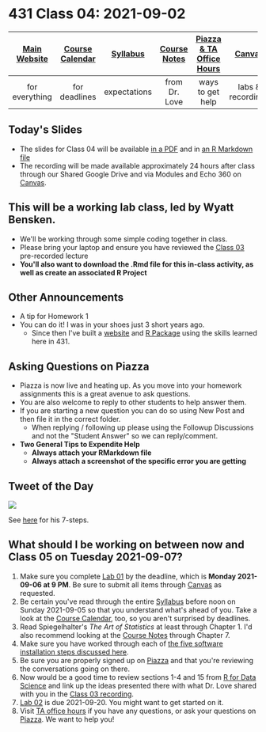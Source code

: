# 431 Class 04: 2021-09-02

[Main Website](https://thomaselove.github.io/431/) | [Course Calendar](https://thomaselove.github.io/431/calendar.html) | [Syllabus](https://thomaselove.github.io/431-2021-syllabus/) | [Course Notes](https://thomaselove.github.io/431-notes/) | [Piazza & TA Office Hours](https://thomaselove.github.io/431/contact.html) | [Canvas](https://canvas.case.edu) | [Data and Code](https://github.com/THOMASELOVE/431-data)
:-----------: | :--------------: | :----------: | :---------: | :-------------: | :-----------: | :------------:
for everything | for deadlines | expectations | from Dr. Love | ways to get help | labs & recordings | for downloads

## Today's Slides

- The slides for Class 04 will be available [in a PDF](https://github.com/THOMASELOVE/431-2021/blob/main/classes/class04/431_class-04-slides_2021.pdf) and in [an R Markdown file](https://github.com/THOMASELOVE/431-2021/blob/main/classes/class04/431_class-04-slides_2021.Rmd)
- The recording will be made available approximately 24 hours after class through our Shared Google Drive and via Modules and Echo 360 on [Canvas](https://canvas.case.edu).

## This will be a working lab class, led by Wyatt Bensken.

- We'll be working through some simple coding together in class.
- Please bring your laptop and ensure you have reviewed the [Class 03](https://github.com/THOMASELOVE/431-2021/tree/main/classes/class03) pre-recorded lecture
- **You'll also want to download the .Rmd file for this in-class activity, as well as create an associated R Project**

## Other Announcements

- A tip for Homework 1
- You can do it! I was in your shoes just 3 short years ago.
  - Since then I've built a [website](https://wyattbensken.com/) and [R Package](https://cran.r-project.org/web/packages/multimorbidity/index.html) using the skills learned here in 431.

## Asking Questions on Piazza
 
 - Piazza is now live and heating up. As you move into your homework assignments this is a great avenue to ask questions.
 - You are also welcome to reply to other students to help answer them.
- If you are starting a new question you can do so using New Post and then file it in the correct folder.
  - When replying / following up please using the Followup Discussions and not the "Student Answer" so we can reply/comment.
- **Two General Tips to Expendite Help**
  - **Always attach your RMarkdown file**
  - **Always attach a screenshot of the specific error you are getting**

## Tweet of the Day

![](https://github.com/THOMASELOVE/431-2021/blob/main/classes/class04/dahly-2021-04-22.png)

See [here](https://twitter.com/statsepi/status/1385126000149807105) for his 7-steps.

## What should I be working on between now and Class 05 on Tuesday 2021-09-07?

1. Make sure you complete [Lab 01](https://github.com/THOMASELOVE/431-2021/tree/main/labs) by the deadline, which is **Monday 2021-09-06 at 9 PM**. Be sure to submit all items through [Canvas](https://canvas.case.edu/) as requested.
2. Be certain you've read through the entire [Syllabus](https://thomaselove.github.io/431-2021-syllabus/) before noon on Sunday 2021-09-05 so that you understand what's ahead of you. Take a look at the [Course Calendar](https://thomaselove.github.io/431/calendar.html), too, so you aren't surprised by deadlines.
3. Read Spiegelhalter's *The Art of Statistics* at least through Chapter 1. I'd also recommend looking at the [Course Notes](https://thomaselove.github.io/431-notes/) through Chapter 7.
4. Make sure you have worked through each of [the five software installation steps discussed here](https://thomaselove.github.io/431/software_install.html).
5. Be sure you are properly signed up on [Piazza](https://piazza.com/case/fall2021/pqhs431) and that you're reviewing the conversations going on there.
6. Now would be a good time to review sections 1-4 and 15 from [R for Data Science](https://r4ds.had.co.nz/) and link up the ideas presented there with what Dr. Love shared with you in the [Class 03 recording](https://github.com/THOMASELOVE/431-2021/tree/main/classes/class03).
7. [Lab 02](https://github.com/THOMASELOVE/431-2021/tree/main/labs/lab02) is due 2021-09-20. You might want to get started on it.
8. Visit [TA office hours](https://thomaselove.github.io/431/contact.html) if you have any questions, or ask your questions on [Piazza](https://piazza.com/case/fall2021/pqhs431). We want to help you!
